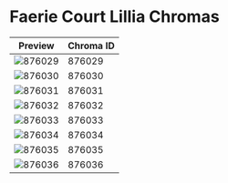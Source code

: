 # Faerie Court Lillia Chromas

| Preview | Chroma ID |
|---------|-----------|
| ![876029](https://raw.communitydragon.org/latest/plugins/rcp-be-lol-game-data/global/default/v1/champion-chroma-images/876/876029.png) | 876029 |
| ![876030](https://raw.communitydragon.org/latest/plugins/rcp-be-lol-game-data/global/default/v1/champion-chroma-images/876/876030.png) | 876030 |
| ![876031](https://raw.communitydragon.org/latest/plugins/rcp-be-lol-game-data/global/default/v1/champion-chroma-images/876/876031.png) | 876031 |
| ![876032](https://raw.communitydragon.org/latest/plugins/rcp-be-lol-game-data/global/default/v1/champion-chroma-images/876/876032.png) | 876032 |
| ![876033](https://raw.communitydragon.org/latest/plugins/rcp-be-lol-game-data/global/default/v1/champion-chroma-images/876/876033.png) | 876033 |
| ![876034](https://raw.communitydragon.org/latest/plugins/rcp-be-lol-game-data/global/default/v1/champion-chroma-images/876/876034.png) | 876034 |
| ![876035](https://raw.communitydragon.org/latest/plugins/rcp-be-lol-game-data/global/default/v1/champion-chroma-images/876/876035.png) | 876035 |
| ![876036](https://raw.communitydragon.org/latest/plugins/rcp-be-lol-game-data/global/default/v1/champion-chroma-images/876/876036.png) | 876036 |